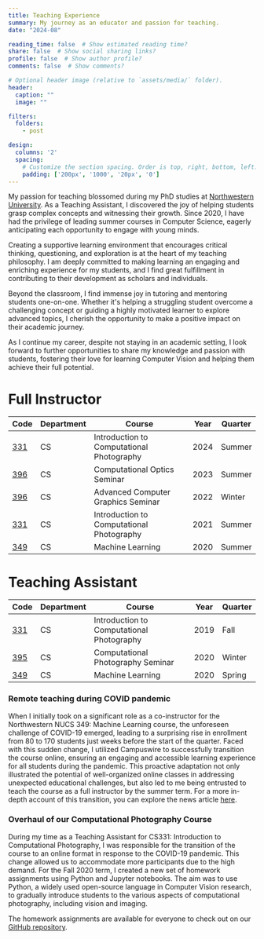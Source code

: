 ```yaml
---
title: Teaching Experience
summary: My journey as an educator and passion for teaching.
date: "2024-08"

reading_time: false  # Show estimated reading time?
share: false  # Show social sharing links?
profile: false  # Show author profile?
comments: false  # Show comments?

# Optional header image (relative to `assets/media/` folder).
header:
  caption: ""
  image: ""

filters:
  folders:
    - post

design:
  columns: '2'
  spacing:
    # Customize the section spacing. Order is top, right, bottom, left.
    padding: ['200px', '1000', '20px', '0']
---
```


My passion for teaching blossomed during my PhD studies at <a href="https://www.northwestern.edu/" target="_blank">Northwestern University</a>. As a Teaching Assistant, I discovered the joy of helping students grasp complex concepts and witnessing their growth. Since 2020, I have had the privilege of leading summer courses in Computer Science, eagerly anticipating each opportunity to engage with young minds.

Creating a supportive learning environment that encourages critical thinking, questioning, and exploration is at the heart of my teaching philosophy. I am deeply committed to making learning an engaging and enriching experience for my students, and I find great fulfillment in contributing to their development as scholars and individuals.

Beyond the classroom, I find immense joy in tutoring and mentoring students one-on-one. Whether it's helping a struggling student overcome a challenging concept or guiding a highly motivated learner to explore advanced topics, I cherish the opportunity to make a positive impact on their academic journey.

As I continue my career, despite not staying in an academic setting, I look forward to further opportunities to share my knowledge and passion with students, fostering their love for learning Computer Vision and helping them achieve their full potential.

# Full Instructor

| Code | Department | Course | Year | Quarter |
|------|------------|--------|------|---------|
|[331]( https://nucs331.github.io/ )|CS|Introduction to Computational Photography|2024|Summer|
|[396]( https://www.mccormick.northwestern.edu/computer-science/academics/courses/descriptions/396-496-26.html)|CS|Computational Optics Seminar|2023|Summer|
|[396]( https://www.mccormick.northwestern.edu/computer-science/academics/courses/descriptions/396-16.html )|CS|Advanced Computer Graphics Seminar|2022|Winter|
|[331]( https://nucs331.github.io/ )|CS|Introduction to Computational Photography|2021|Summer|
|[349]( https://www.mccormick.northwestern.edu/computer-science/academics/courses/descriptions/349.html )|CS|Machine Learning|2020|Summer|

# Teaching Assistant

| Code | Department | Course | Year | Quarter |
|------|------------|--------|------|---------|
|[331]( https://nucs331.github.io/)|CS|Introduction to Computational Photography|2019|Fall|
|[395]( https://www.mccormick.northwestern.edu/electrical-computer/academics/courses/descriptions/395-495-81.html )|CS|Computational Photography Seminar|2020|Winter|
|[349]( https://www.mccormick.northwestern.edu/computer-science/academics/courses/descriptions/349.html )|CS|Machine Learning|2020|Spring|


### Remote teaching during COVID pandemic

When I initially took on a significant role as a co-instructor for the Northwestern NUCS 349: Machine Learning course, the unforeseen challenge of COVID-19 emerged, leading to a surprising rise in enrollment from 80 to 170 students just weeks before the start of the quarter. Faced with this sudden change, I utilized Campuswire to successfully transition the course online, ensuring an engaging and accessible learning experience for all students during the pandemic. This proactive adaptation not only illustrated the potential of well-organized online classes in addressing unexpected educational challenges, but also led to me being entrusted to teach the course as a full instructor by the summer term. For a more in-depth account of this transition, you can explore the news article [here](https://medium.com/campuswire/from-80-students-to-170-in-three-weeks-3c86d4ee1d9c).

### Overhaul of our Computational Photography Course

During my time as a Teaching Assistant for CS331: Introduction to Computational Photography, I was responsible for the transition of the course to an online format in response to the COVID-19 pandemic. This change allowed us to accommodate more participants due to the high demand. For the Fall 2020 term, I created a new set of homework assignments using Python and Jupyter notebooks. The aim was to use Python, a widely used open-source language in Computer Vision research, to gradually introduce students to the various aspects of computational photography, including vision and imaging.

The homework assignments are available for everyone to check out on our [GitHub repository](https://github.com/NUCS331).
